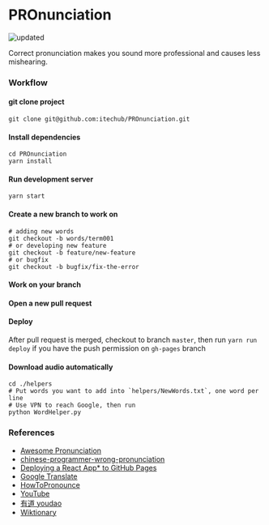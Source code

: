# PROnunciation
![updated](https://img.shields.io/github/last-commit/itechub/pronunciation/master.svg?color=%23c16927&label=updated)

Correct pronunciation makes you sound more professional and causes less mishearing.

### Workflow

#### git clone project
```shell
git clone git@github.com:itechub/PROnunciation.git
```

#### Install dependencies
```shell
cd PROnunciation
yarn install
```

#### Run development server
```shell
yarn start
```

#### Create a new branch to work on
```shell
# adding new words
git checkout -b words/term001
# or developing new feature
git checkout -b feature/new-feature
# or bugfix
git checkout -b bugfix/fix-the-error
```

#### Work on your branch

#### Open a new pull request

#### Deploy
After pull request is merged, checkout to branch `master`, then run `yarn run deploy` if you have the push permission on `gh-pages` branch

#### Download audio automatically
```
cd ./helpers
# Put words you want to add into `helpers/NewWords.txt`, one word per line
# Use VPN to reach Google, then run
python WordHelper.py
```

### References
- [Awesome Pronunciation](https://guanpengchn.github.io/awesome-pronunciation/)
- [chinese-programmer-wrong-pronunciation](https://github.com/shimohq/chinese-programmer-wrong-pronunciation)
- [Deploying a React App* to GitHub Pages](https://github.com/gitname/react-gh-pages)
- [Google Translate](https://translate.google.cn/)
- [HowToPronounce](http://www.howtopronounce.cc/)
- [YouTube](YouTube.com)
- [有道 youdao](https://dict.youdao.com)
- [Wiktionary](https://en.wiktionary.org/wiki/ansible)